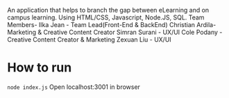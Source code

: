 An application that helps to branch the gap between eLearning and on campus learning. Using HTML/CSS, Javascript, Node.JS, SQL.
Team Members-
Ilka Jean - Team Lead(Front-End & BackEnd)
Christian Ardila- Marketing & Creative Content Creator
Simran Surani - UX/UI
Cole Podany - Creative Content Creator & Marketing
Zexuan Liu - UX/UI

# How to run
```node index.js```
Open localhost:3001 in browser
